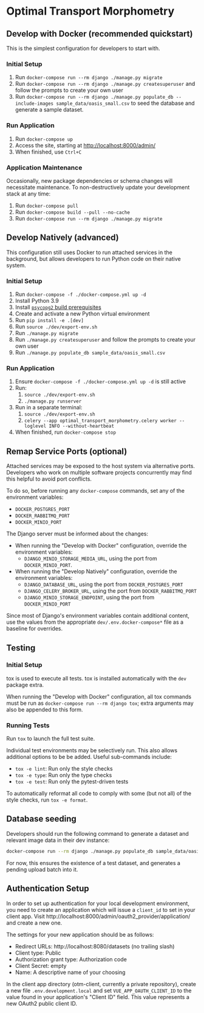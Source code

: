 # Optimal Transport Morphometry

## Develop with Docker (recommended quickstart)

This is the simplest configuration for developers to start with.

### Initial Setup

1. Run `docker-compose run --rm django ./manage.py migrate`
2. Run `docker-compose run --rm django ./manage.py createsuperuser`
   and follow the prompts to create your own user
3. Run `docker-compose run --rm django ./manage.py populate_db --include-images sample_data/oasis_small.csv` to seed the database and generate a sample dataset.

### Run Application

1. Run `docker-compose up`
2. Access the site, starting at <http://localhost:8000/admin/>
3. When finished, use `Ctrl+C`

### Application Maintenance

Occasionally, new package dependencies or schema changes will necessitate
maintenance. To non-destructively update your development stack at any time:

1. Run `docker-compose pull`
2. Run `docker-compose build --pull --no-cache`
3. Run `docker-compose run --rm django ./manage.py migrate`

## Develop Natively (advanced)

This configuration still uses Docker to run attached services in the background,
but allows developers to run Python code on their native system.

### Initial Setup

1. Run `docker-compose -f ./docker-compose.yml up -d`
2. Install Python 3.9
3. Install
   [`psycopg2` build prerequisites](https://www.psycopg.org/docs/install.html#build-prerequisites)
4. Create and activate a new Python virtual environment
5. Run `pip install -e .[dev]`
6. Run `source ./dev/export-env.sh`
7. Run `./manage.py migrate`
8. Run `./manage.py createsuperuser` and follow the prompts to create your own user
9. Run `./manage.py populate_db sample_data/oasis_small.csv`

### Run Application

1. Ensure `docker-compose -f ./docker-compose.yml up -d` is still active
2. Run:
   1. `source ./dev/export-env.sh`
   2. `./manage.py runserver`
3. Run in a separate terminal:
   1. `source ./dev/export-env.sh`
   2. `celery --app optimal_transport_morphometry.celery worker --loglevel INFO --without-heartbeat`
4. When finished, run `docker-compose stop`

## Remap Service Ports (optional)

Attached services may be exposed to the host system via alternative ports. Developers who work
on multiple software projects concurrently may find this helpful to avoid port conflicts.

To do so, before running any `docker-compose` commands, set any of the environment variables:

* `DOCKER_POSTGRES_PORT`
* `DOCKER_RABBITMQ_PORT`
* `DOCKER_MINIO_PORT`

The Django server must be informed about the changes:

* When running the "Develop with Docker" configuration, override the environment variables:
  * `DJANGO_MINIO_STORAGE_MEDIA_URL`, using the port from `DOCKER_MINIO_PORT`.
* When running the "Develop Natively" configuration, override the environment variables:
  * `DJANGO_DATABASE_URL`, using the port from `DOCKER_POSTGRES_PORT`
  * `DJANGO_CELERY_BROKER_URL`, using the port from `DOCKER_RABBITMQ_PORT`
  * `DJANGO_MINIO_STORAGE_ENDPOINT`, using the port from `DOCKER_MINIO_PORT`

Since most of Django's environment variables contain additional content, use the values from
the appropriate `dev/.env.docker-compose*` file as a baseline for overrides.

## Testing

### Initial Setup

tox is used to execute all tests.
tox is installed automatically with the `dev` package extra.

When running the "Develop with Docker" configuration, all tox commands must be run as
`docker-compose run --rm django tox`; extra arguments may also be appended to this form.

### Running Tests

Run `tox` to launch the full test suite.

Individual test environments may be selectively run.
This also allows additional options to be be added.
Useful sub-commands include:

* `tox -e lint`: Run only the style checks
* `tox -e type`: Run only the type checks
* `tox -e test`: Run only the pytest-driven tests

To automatically reformat all code to comply with
some (but not all) of the style checks, run `tox -e format`.

## Database seeding

Developers should run the following command to generate a dataset and relevant
image data in their dev instance:

```bash
docker-compose run --rm django ./manage.py populate_db sample_data/oasis_small.csv
```

For now, this ensures the existence of a test dataset, and generates a pending upload
batch into it.

## Authentication Setup

In order to set up authentication for your local development environment, you need to create an application which will issue a `client_id` to set in your client app. Visit http://localhost:8000/admin/oauth2_provider/application/ and create a new one.

The settings for your new application should be as follows:

* Redirect URLs: http://localhost:8080/datasets (no trailing slash)
* Client type: Public
* Authorization grant type: Authorization code
* Client Secret: empty
* Name: A descriptive name of your choosing

In the client app directory (otm-client, currently a private repository), create a new file `.env.development.local` and set `VUE_APP_OAUTH_CLIENT_ID` to the value found in your application's "Client ID" field. This value represents a new OAuth2 public client ID.
